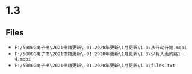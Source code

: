 # 1.3

## Files

- `F:/5000G电子书\2021书籍更新\-01.2020年更新\1月更新\1.3\从行动开始.mobi`
- `F:/5000G电子书\2021书籍更新\-01.2020年更新\1月更新\1.3\少有人走的路1－4.mobi`
- `F:/5000G电子书\2021书籍更新\-01.2020年更新\1月更新\1.3\files.txt`
